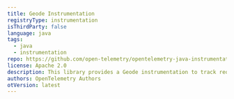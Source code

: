 ```yaml
---
title: Geode Instrumentation
registryType: instrumentation
isThirdParty: false
language: java
tags:
  - java
  - instrumentation
repo: https://github.com/open-telemetry/opentelemetry-java-instrumentation/tree/master/instrumentation/geode-1.4
license: Apache 2.0
description: This library provides a Geode instrumentation to track requests through OpenTelemetry.
authors: OpenTelemetry Authors
otVersion: latest
---
```

